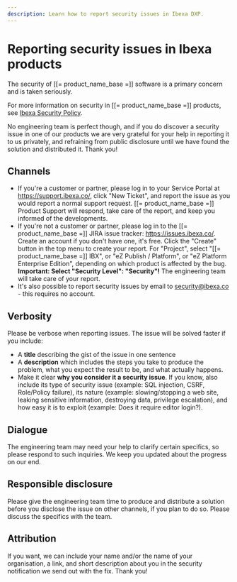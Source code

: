 ```yaml
---
description: Learn how to report security issues in Ibexa DXP.
---
```


# Reporting security issues in Ibexa products

The security of [[= product_name_base =]] software is a primary concern and is taken seriously.

For more information on security in [[= product_name_base =]] products, see [Ibexa Security Policy](https://www.ibexa.co/software-information/security).

No engineering team is perfect though, and if you do discover a security issue in one of our products we are very grateful for your help in reporting it to us privately, and refraining from public disclosure until we have found the solution and distributed it. Thank you!

## Channels

- If you're a customer or partner, please log in to your Service Portal at <https://support.ibexa.co/>, click "New Ticket", and report the issue as you would report a normal support request. [[= product_name_base =]] Product Support will respond, take care of the report, and keep you informed of the developments.
- If you're not a customer or partner, please log in to the [[= product_name_base =]] JIRA issue tracker: <https://issues.ibexa.co/>. Create an account if you don't have one, it's free. Click the "Create" button in the top menu to create your report. For "Project", select "[[= product_name_base =]] IBX", or "eZ Publish / Platform", or "eZ Platform Enterprise Edition", depending on which product is affected by the bug. **Important: Select "Security Level": "Security"!** The engineering team will take care of your report.
- It's also possible to report security issues by email to <security@ibexa.co> - this requires no account.

## Verbosity

Please be verbose when reporting issues. The issue will be solved faster if you include:

- A **title** describing the gist of the issue in one sentence
- A **description** which includes the steps you take to produce the problem, what you expect the result to be, and what actually happens.
- Make it clear **why you consider it a security issue**. If you know, also include its type of security issue (example: SQL injection, CSRF, Role/Policy failure), its nature (example: slowing/stopping a web site, leaking sensitive information, destroying data, privilege escalation), and how easy it is to exploit (example: Does it require editor login?).

## Dialogue

The engineering team may need your help to clarify certain specifics, so please respond to such inquiries.
We keep you updated about the progress on our end.

## Responsible disclosure

Please give the engineering team time to produce and distribute a solution before you disclose the issue on other channels, if you plan to do so. Please discuss the specifics with the team.

## Attribution

If you want, we can include your name and/or the name of your organisation, a link, and short description about you in the security notification we send out with the fix.
Thank you!
